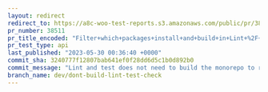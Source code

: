 ```yaml
---
layout: redirect
redirect_to: https://a8c-woo-test-reports.s3.amazonaws.com/public/pr/38511/api/index.html
pr_number: 38511
pr_title_encoded: "Filter+which+packages+install+and+build+in+Lint+%2F+Test+JS+CI+check"
pr_test_type: api
last_published: "2023-05-30 00:36:40 +0000"
commit_sha: 3240777f12807bab641ef0f28dd6d5c1b0d892b0
commit_message: "Lint and test does not need to build the monorepo to run."
branch_name: dev/dont-build-lint-test-check
---
```

